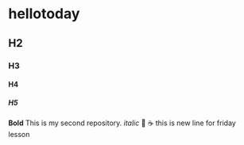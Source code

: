 # hellotoday
## H2
### H3
#### H4
##### H5
**Bold**
This is my second repository.
*italic*
:pizza:
:coffee:
this is new line for friday lesson
